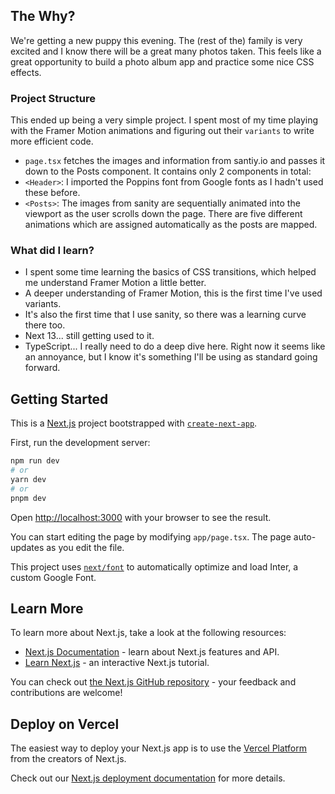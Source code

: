## The Why?

We're getting a new puppy this evening. The (rest of the) family is very excited and I know there will be a great many photos taken. This feels like a great opportunity to build a photo album app and practice some nice CSS effects.

### Project Structure

This ended up being a very simple project. I spent most of my time playing with the Framer Motion animations 
and figuring out their `variants` to write more efficient code.

- `page.tsx` fetches the images and information from santiy.io and passes it down to the Posts component. It contains only 2 components in total:
- `<Header>`: I imported the Poppins font from Google fonts as I hadn't used these before.
- `<Posts>`: The images from sanity are sequentially animated into the viewport as the user scrolls down the page. 
There are five different animations which are assigned automatically as the posts are mapped.


### What did I learn?

- I spent some time learning the basics of CSS transitions, which helped me understand Framer Motion a little better.
- A deeper understanding of Framer Motion, this is the first time I've used variants.
- It's also the first time that I use sanity, so there was a learning curve there too.
- Next 13... still getting used to it.
- TypeScript... I really need to do a deep dive here. Right now it seems like an annoyance, but I know it's something I'll be using as standard going forward. 


## Getting Started

This is a [Next.js](https://nextjs.org/) project bootstrapped with [`create-next-app`](https://github.com/vercel/next.js/tree/canary/packages/create-next-app).

First, run the development server:

```bash
npm run dev
# or
yarn dev
# or
pnpm dev
```

Open [http://localhost:3000](http://localhost:3000) with your browser to see the result.

You can start editing the page by modifying `app/page.tsx`. The page auto-updates as you edit the file.

This project uses [`next/font`](https://nextjs.org/docs/basic-features/font-optimization) to automatically optimize and load Inter, a custom Google Font.

## Learn More

To learn more about Next.js, take a look at the following resources:

- [Next.js Documentation](https://nextjs.org/docs) - learn about Next.js features and API.
- [Learn Next.js](https://nextjs.org/learn) - an interactive Next.js tutorial.

You can check out [the Next.js GitHub repository](https://github.com/vercel/next.js/) - your feedback and contributions are welcome!

## Deploy on Vercel

The easiest way to deploy your Next.js app is to use the [Vercel Platform](https://vercel.com/new?utm_medium=default-template&filter=next.js&utm_source=create-next-app&utm_campaign=create-next-app-readme) from the creators of Next.js.

Check out our [Next.js deployment documentation](https://nextjs.org/docs/deployment) for more details.
